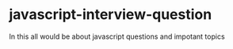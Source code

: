# javascript-interview-question
In this all would be about javascript questions and impotant topics
